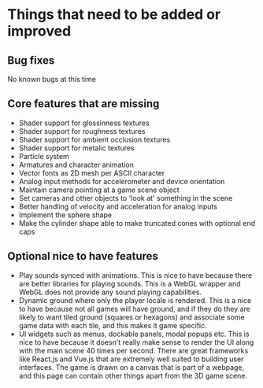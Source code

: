 # Things that need to be added or improved

## Bug fixes
No known bugs at this time

## Core features that are missing
* Shader support for glossinness textures
* Shader support for roughness textures
* Shader support for ambient occlusion textures
* Shader support for metalic textures
* Particle system
* Armatures and character animation
* Vector fonts as 2D mesh per ASCII character
* Analog input methods for accelerometer and device orientation
* Maintain camera pointing at a game scene object
* Set cameras and other objects to 'look at' something in the scene
* Better handling of velocity and acceleration for analog inputs
* Implement the sphere shape
* Make the cylinder shape able to make truncated cones with optional end caps

## Optional nice to have features
* Play sounds synced with animations. This is nice to have because there are better libraries for playing sounds. This is a WebGL wrapper and WebGL does not provide any sound playing capabilities.
* Dynamic ground where only the player locale is rendered. This is a nice to have because not all games will have ground, and if they do they are likely to want tiled ground (squares or hexagons) and associate some game data with each tile, and this makes it game specific.
* UI widgets such as menus, dockable panels, modal popups etc. This is nice to have because it doesn't really make sense to render the UI along with the main scene 40 times per second. There are great frameworks like React.js and Vue.js that are extremely well suited to building user interfaces. The game is drawn on a canvas that is part of a webpage, and this page can contain other things apart from the 3D game scene.
